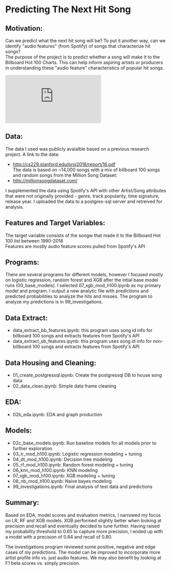 # Predicting The Next Hit Song

## Motivation:<br>
Can we predict what the next hit song will be? To put it another way, can we identify "audio features" (from Spotify) of songs that characterize hit songs? <br>
The purpose of the project is to predict whether a song will make it to the Billboard Hot 100 Charts. This can help inform aspiring artists or producers in understanding these "audio feature" characteristics of popular hit songs. 

![alt text](https://github.com/chan-chris/Metis_proj3/img/radar_hit_compare.pdf?raw=true)

## Data:<br>
The data I used was publicly avaialble based on a previous research project. A link to the data:
* http://cs229.stanford.edu/proj2018/report/16.pdf<br>
The data is based on ~14,000 songs with a mix of billboard 100 songs and random songs from the Million Song Dataset:
* http://millionsongdataset.com/

I supplemented the data using Spotify's API with other Artist/Song attributes that were not originally provided - genre, track popularity, time signature, release year. I uploaded the data to a postgres-sql server and retreived for analysis.

## Features and Target Variables:<br>
The target variable consists of the songw that made it to the Billboard Hot 100 list between 1990-2018<br>
Features are mostly audio feature scores pulled from Spotify's API

## Programs:<br>
There are several programs for different models, however I focused mostly on logistic regression, random forest and XGB after the intial 
base model runs (00_base_models). I selected 07_xgb_mod_h100.ipynb as my primary model and program. I output a new analytic file with predictions and predicted probabilities to analyze the hits and misses. The program to analyze my predictions is in 99_investigations.

## Data Extract:<br>
* data_extract_bb_features.ipynb: this program uses song id info for billboard 100 songs and extracts features from Spotify's API<br>
* data_extract_sb_features.ipynb:  this program uses song id info for non-billboard 100 songs and extracts features from Spotify's API

## Data Housing and Cleaning:<br>
* 01_create_postgressql.ipynb: Create the postgressql DB to house song data<br>
* 02_data_clean.ipynb: Simple data frame cleaning

## EDA:<br>
* 02b_eda.ipynb: EDA and graph production

## Models:<br>
* 02c_base_models.ipynb: Run baseline models for all models prior to further exploration<br>
* 03_lr_mod_h100.ipynb: Logistic regression modeling + tuning<br>
* 04_dt_mod_h100.ipynb: Decision tree modeling<br>
* 05_rf_mod_h100.ipynb: Random forest modeling + tuning<br>
* 06_knn_mod_h100.ipynb: KNN modeling<br>
* 07_xgb_mod_h100.ipynb: XGB modeling + tuning<br>
* 08_nb_mod_h100.ipynb: Naive bayes modeling<br>
* 99_investigations.ipynb: Final analysis of test data and predictions

## Summary:<br>
Based on EDA, model scores and evaluation metrics, I narrowed my focus on LR, RF and XGB models. 
XGB performed slightly better when looking at precision and recall and eventually decided to tune further.
Having raised my probability threshold to 0.65 to capture more precision, I ended up with a model with a precision of 0.84 and recall of 0.80.

The investigations program reviewed some positive, negative and edge cases of my predictions.
The model can be improved to incorporate more artist profile info vs. just audio features.
We may also benefit by looking at F1 beta scores vs. simply precision.

